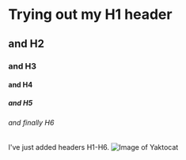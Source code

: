 # Trying out my H1 header
## and H2
### and H3
#### and H4
##### and H5
###### and finally H6
I've just added headers H1-H6.
![Image of Yaktocat](https://octodex.github.com/images/yaktocat.png)
